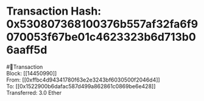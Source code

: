 
Transaction Hash: 0x530807368100376b557af32fa6f9070053f67be01c4623323b6d713b06aaff5d
====================================================================================
  
#💸Transaction  
Block: [[14450990]]  
From: [[0xffbc4d94341780f63e2e3243bf6030500f2046d4]]  
To: [[0x1522900b6dafac587d499a862861c0869be6e428]]  
Transferred: 3.0 Ether